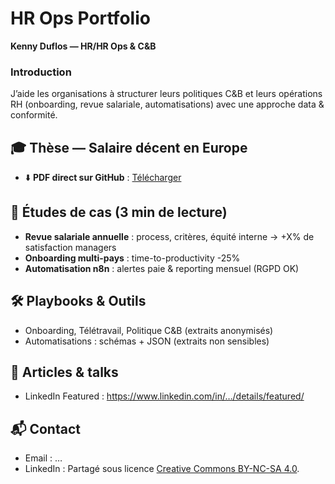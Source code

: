 # HR Ops Portfolio
**Kenny Duflos — HR/HR Ops & C&B**

### Introduction
J’aide les organisations à structurer leurs politiques C&B et leurs opérations RH (onboarding, revue salariale, automatisations) avec une approche data & conformité.

## 🎓 Thèse — Salaire décent en Europe
- ⬇️ **PDF direct sur GitHub** : [Télécharger](these-salaire-decent.pdf)

## 🧪 Études de cas (3 min de lecture)
- **Revue salariale annuelle** : process, critères, équité interne → +X% de satisfaction managers  
- **Onboarding multi-pays** : time-to-productivity -25%  
- **Automatisation n8n** : alertes paie & reporting mensuel (RGPD OK)

## 🛠️ Playbooks & Outils
- Onboarding, Télétravail, Politique C&B (extraits anonymisés)  
- Automatisations : schémas + JSON (extraits non sensibles)

## 📣 Articles & talks
- LinkedIn Featured : https://www.linkedin.com/in/…/details/featured/

## 📬 Contact
- Email : …
- LinkedIn : 
Partagé sous licence [Creative Commons BY-NC-SA 4.0](https://creativecommons.org/licenses/by-nc-sa/4.0/deed.fr).

